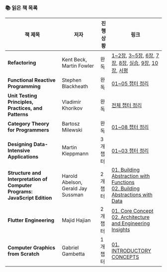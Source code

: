 ### 📚 읽은 책 목록

| 책 제목 | 저자 | 진행 상황 | 링크 |
|---------|------|-----------|------|
| **Refactoring** | Kent Beck, Martin Fowler | 완독  | [1~2장](https://github.com/orgs/frontend-book-study/discussions/1), [3~5장](https://github.com/orgs/frontend-book-study/discussions/3), [6장](https://github.com/orgs/frontend-book-study/discussions/4), [7장](https://github.com/orgs/frontend-book-study/discussions/9), [8장](https://github.com/orgs/frontend-book-study/discussions/10), [실습](https://github.com/orgs/frontend-book-study/discussions/11), [9장](https://github.com/orgs/frontend-book-study/discussions/13), [10장](https://github.com/orgs/frontend-book-study/discussions/16), [서평](https://github.com/orgs/frontend-book-study/discussions/19) |
| **Functional Reactive Programming** | Stephen Blackheath | 완독 | [01~05 챕터 정리](https://github.com/suojae/thoughts-from-tech-books/blob/main/FRP/frp.md) |
| **Unit Testing Principles, Practices, and Patterns** | Vladimir Khorikov | 완독 | [전체 챕터 정리](https://github.com/suojae/thoughts-from-tech-books/blob/main/UnitTesting/unit_test.md) |
| **Category Theory for Programmers** | Bartosz Milewski |완독 | [01~08 챕터 정리](https://github.com/ssuojae/thoughts-from-tech-books/blob/main/category_theory/01~07.md) |
| **Designing Data-Intensive Applications** | Martin Kleppmann | 3개 챕터 | [01~03 챕터 정리](https://github.com/ssuojae/thoughts-from-tech-books/blob/main/data-intensive-app/01.md) |
| **Structure and Interpretation of Computer Programs: JavaScript Edition** | Harold Abelson, Gerald Jay Sussman | 2개 챕터 | [01. Building Abstraction with Functions](https://github.com/ssuojae/thoughts-from-tech-books/blob/main/SICP/01.md)<br/>[02. Building Abstractions with Data](https://github.com/ssuojae/thoughts-from-tech-books/blob/main/SICP/02.md) |
| **Flutter Engineering** | Majid Hajian | 2개 챕터 | [01. Core Concept](https://github.com/suojae/flutter_engineering/discussions/1) <br/> [02. Architecture and Engineering Insights](https://github.com/suojae/flutter_engineering/discussions/2) |
| **Computer Graphics from Scratch** | Gabriel Gambetta | 1개 챕터 | [01. INTRODUCTORY CONCEPTS](https://github.com/suojae/thoughts-from-tech-books/blob/main/graphic/introductory_concepts.md)|
